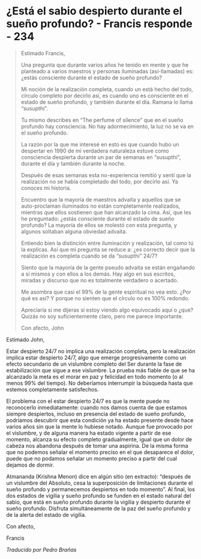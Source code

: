 # ¿Está el sabio despierto durante el sueño profundo? - Francis responde - 234

>Estimado Francis,
>
>Una pregunta que durante varios años he tenido en mente y que he planteado a varios maestros y personas iluminadas (así-llamadas) es: ¿estás consciente durante el estado de sueño profundo?
>
>Mi noción de la realización completa, cuando un está hecho del todo, círculo completo por decirlo así, es cuando uno es consciente en el estado de sueño profundo, y también durante el día. Ramana lo llama “susupthi”.
>
>Tu mismo describes en “The perfume of silence” que en el sueño profundo hay consciencia. No hay adormecimiento, la luz no se va en el sueño profundo.
>
>La razón por la que me interesé en esto es que cuando hubo un despertar en 1990 de mi verdadera naturaleza estuve como consciencia despierta durante un par de semanas en “susupthi”, durante el día y también durante la noche.
>
>Después de esas semanas esta no-experiencia remitió y sentí que la realización no se había completado del todo, por decirlo así. Ya conoces mi historia.
>
>Encuentro que la mayoría de maestros advaita y aquellos que se auto-proclaman iluminados no están completamente realizados, mientras que ellos sostienen que han alcanzado la cima. Así, que les he preguntado: ¿estás consciente durante el estado de sueño profundo? La mayoría de ellos se molestó con esta pregunta, y algunos soltaban alguna obviedad advaita.
>
>Entiendo bien la distinción entre iluminación y realización, tal como tú la explicas. Así que mi pregunta se reduce a: ¿es correcto decir que la realización es completa cuando se da “susupthi” 24/7?
>
>Siento que la mayoría de la gente pseudo advaita se están engañando a si mismos y con ellos a los demás. Hay algo en sus escritos, miradas y discurso que no es totalmente verdadero o acertado.
>
>Me asombra que casi el 99% de la gente espiritual no vea esto. ¿Por qué es así? Y porque no sienten que el círculo no es 100% redondo.
>
>Apreciaría si me dijeras si estoy viendo algo equivocado aquí o ¿que? Quizás no soy suficientemente claro, pero me parece importante.
>
>Con afecto, John

Estimado John,

Estar despierto 24/7 no implica una realización completa, pero la realización implica estar despierto 24/7, algo que emerge progresivamente como un efecto secundario de un vislumbre completo del Ser durante la fase de estabilización que sigue a ese vislumbre. La prueba más fiable de que se ha alcanzado la meta es el morar en paz y felicidad en todo momento (o al menos 99% del tiempo). No deberíamos interrumpir la búsqueda hasta que estemos completamente satisfechos.

El problema con el estar despierto 24/7 es que la mente puede no reconocerlo inmediatamente: cuando nos damos cuenta de que estamos siempre despiertos, incluso en presencia del estado de sueño profundo, podríamos descubrír que esta condición ya ha estado presente desde hace varios años sin que la mente lo hubiese notado. Aunque fue provocado por el vislumbre, y de alguna manera ha estado vigente a partir de ese momento, alcanza su efecto completo gradualmente, igual que un dolor de cabeza nos abandona después de tomar una aspirina. De la misma forma que no podemos señalar el momento preciso en el que desaparece el dolor, puede que no podamos señalar un momento preciso a partir del cual dejamos de dormir.

Atmananda (Krishna Menon) dice en algún sitio (en extracto): “después de un vislumbre del Absoluto, cesa la superposición de limitaciones durante el sueño profundo y permanecemos despiertos en todo momento”. Al final, los dos estados de vigilia y sueño profundo se funden en el estado natural del sabio, que está en sueño profundo durante la vigilia y despierto durante el sueño profundo. Disfruta simultáneamente de la paz del sueño profundo y de la alerta del estado de vigilia.

Con afecto,

Francis

_Traducido por Pedro Brañas_

